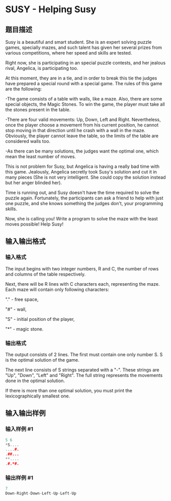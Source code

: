 # SUSY - Helping Susy

## 题目描述

Susy is a beautiful and smart student. She is an expert solving puzzle games, specially mazes, and such talent has given her several prizes from various competitions, where her speed and skills are tested.

Right now, she is participating in an special puzzle contests, and her jealous rival, Angelica, is participating too.

At this moment, they are in a tie, and in order to break this tie the judges have prepared a special round with a special game. The rules of this game are the following:

-The game consists of a table with walls, like a maze. Also, there are some special objects, the Magic Stones. To win the game, the player must take all the stones present in the table.

-There are four valid movements: Up, Down, Left and Right. Nevertheless, once the player choose a movement from his current position, he cannot stop moving in that direction until he crash with a wall in the maze. Obviously, the player cannot leave the table, so the limits of the table are considered walls too.

-As there can be many solutions, the judges want the optimal one, which mean the least number of moves.

This is not problem for Susy, but Angelica is having a really bad time with this game. Jealously, Angelica secretly took Susy's solution and cut it in many pieces (She is not very intelligent. She could copy the solution instead but her anger blinded her).

Time is running out, and Susy doesn't have the time required to solve the puzzle again. Fortunately, the participants can ask a friend to help with just one puzzle, and she knows something the judges don't, your programming skills.

Now, she is calling you! Write a program to solve the maze with the least moves possible! Help Susy!

## 输入输出格式

### 输入格式

The input begins with two integer numbers, R and C, the number of rows and columns of the table respectively.

Next, there will be R lines with C characters each, representing the maze. Each maze will contain only following characters:

"." - free space,

"#" - wall,

"S" - initial position of the player,

"\*" - magic stone.

### 输出格式

The output consists of 2 lines. The first must contain one only number S. S is the optimal solution of the game.

The next line consists of S strings separated with a "-". These strings are "Up", "Down", "Left" and "Right". The full string represents the movements done in the optimal solution.

If there is more than one optimal solution, you must print the lexicographically smallest one.

## 输入输出样例

### 输入样例 #1

```cpp
5 6
*S....
....#.
.##...
**....
.#.*#.
```


### 输出样例 #1

```cpp
7
Down-Right-Down-Left-Up-Left-Up
```


